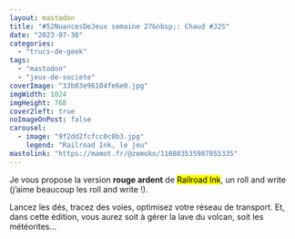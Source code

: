 ```yaml
---
layout: mastodon
title: "#52NuancesDeJeux semaine 27&nbsp;: Chaud #J2S"
date: "2023-07-30"
categories: 
  - "trucs-de-geek"
tags: 
  - "mastodon"
  - "jeux-de-societe"
coverImage: "33b03e96104fe6e0.jpg"
imgWidth: 1024
imgHeight: 768
cover2left: true
noImageOnPost: false
carousel: 
  - image: "9f2dd2fcfcc0c0b3.jpg"
    legend: "Railroad Ink, le jeu"
mastolink: "https://mamot.fr/@zemoko/110803535987855335"
---
```


Je vous propose la version <strong>rouge ardent</strong> de <mark lang="en">Railroad Ink</mark>, un <span lang="en">roll and write</span> (j’aime beaucoup les <span lang="en">roll and write</span>&nbsp;!).

Lancez les dés, tracez des voies, optimisez votre réseau de transport. Et, dans cette édition, vous aurez soit à gérer la lave du volcan, soit les météorites…
